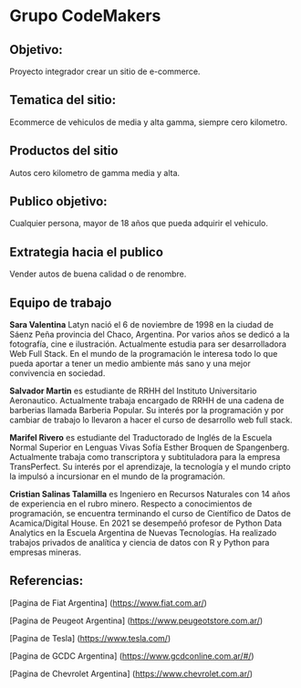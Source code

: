 
# Grupo CodeMakers
## Objetivo: 
Proyecto integrador crear un sitio de e-commerce.

## Tematica del sitio: 

Ecommerce de vehiculos de media y alta gamma, siempre cero kilometro.

## Productos del sitio

Autos cero kilometro de gamma media y alta. 

## Publico objetivo: 

Cualquier persona, mayor de 18 años que pueda adquirir el vehiculo.

## Extrategia hacia el publico

Vender autos de buena calidad o de renombre.

## Equipo de trabajo

**Sara Valentina** Latyn nació el 6 de noviembre de 1998 en la ciudad de Sáenz Peña provincia del Chaco, Argentina. Por varios años se dedicó a la fotografía, cine e ilustración. Actualmente estudia para ser desarrolladora Web Full Stack. En el mundo de la programación le interesa todo lo que pueda aportar a tener un medio ambiente más sano y una mejor convivencia en sociedad. 

**Salvador Martin** es estudiante de RRHH del Instituto Universitario Aeronautico. Actualmente trabaja encargado de RRHH de una cadena de barberias llamada Barberia Popular. Su interés por la programación y por cambiar de trabajo lo llevaron a hacer el curso de desarrollo web full stack.

**Marifel Rivero** es estudiante del Traductorado de Inglés de la Escuela Normal Superior en Lenguas Vivas Sofía Esther Broquen de Spangenberg. Actualmente trabaja como transcriptora y subtituladora para la empresa TransPerfect. Su interés por el aprendizaje, la tecnología y el mundo cripto la impulsó a incursionar en el mundo de la programación. 

**Cristian Salinas Talamilla** es Ingeniero en Recursos Naturales con 14 años de experiencia en el rubro minero. Respecto a conocimientos de programación, se encuentra terminando el curso de Científico de Datos de Acamica/Digital House. En 2021 se desempeñó profesor de Python Data Analytics en la Escuela Argentina de Nuevas Tecnologías. Ha realizado trabajos privados de analítica y ciencia de datos con R y Python para empresas mineras.



## Referencias:

[Pagina de Fiat Argentina] (https://www.fiat.com.ar/)


[Pagina de Peugeot Argentina] (https://www.peugeotstore.com.ar/)


[Pagina de Tesla] (https://www.tesla.com/)


[Pagina de GCDC Argentina] (https://www.gcdconline.com.ar/#/)


[Pagina de Chevrolet Argentina] (https://www.chevrolet.com.ar/)


